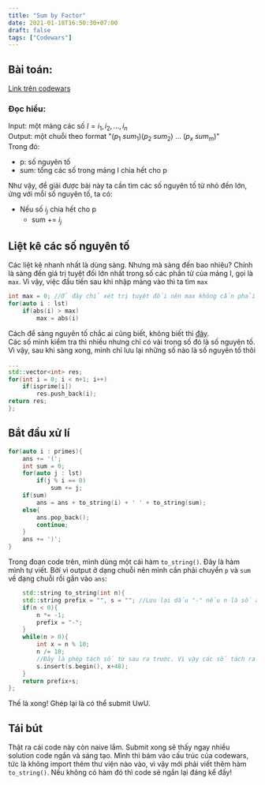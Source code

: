 ```yaml
---
title: "Sum by Factor"
date: 2021-01-18T16:50:30+07:00
draft: false
tags: ["Codewars"]
---
```


## Bài toán:
[Link trên codewars](https://www.codewars.com/kata/54d496788776e49e6b00052f)
### Đọc hiểu:
Input: một mảng các số $I = {i_1, i_2 ,..., i_n}$\
Output: một chuỗi theo format "($p_1$ $sum_1$)($p_2$ $sum_2$) ... ($p_x$ $sum_m$)"\
Trong đó:
- p: số nguyên tố
- sum: tổng các số trong mảng I chia hết cho p

Như vậy, để giải được bài này ta cần tìm các số nguyên tố từ nhỏ đến lớn, ứng với mỗi số nguyên tố, ta có:
- Nếu số $i_j$ chia hết cho p
    - sum += $i_j$
## Liệt kê các số nguyên tố
Các liệt kê nhanh nhất là dùng sàng. Nhưng mà sàng đến bao nhiêu? Chính là sàng đến giá trị tuyệt đối lớn nhất trong số các phần tử của mảng I, gọi là `max`. Vì vậy, việc đầu tiến sau khi nhập mảng vào thì ta tìm `max`
```cpp
int max = 0; //Ở đây chỉ xét trị tuyệt đối nên max không cần phải bằng -infinite 
for(auto i : lst)
    if(abs(i) > max)
        max = abs(i)
```
Cách để sàng nguyên tố chắc ai cũng biết, không biết thì [đây](https://vnoi.info/wiki/translate/he/Number-Theory-2.md).<br>
Các số mình kiểm tra thì nhiều nhưng chỉ có vài trong số đó là số nguyên tố. Vì vậy, sau khi sàng xong, mình chỉ lưu lại những số nào là số nguyên tố thôi
```cpp
...
std::vector<int> res;
for(int i = 0; i < n+1; i++)
    if(isprime[i])
        res.push_back(i);
return res;
};
```
## Bắt đầu xử lí
```cpp
for(auto i : primes){
    ans += '(';
    int sum = 0;
    for(auto j : lst)
        if(j % i == 0)
            sum += j;
    if(sum)
        ans = ans + to_string(i) + ' ' + to_string(sum);
    else{
        ans.pop_back();
        continue;
    }
    ans += ')';
}
```
Trong đoạn code trên, mình dùng một cái hàm `to_string()`. Đây là hàm mình tự viết. Bởi vì output ở dạng chuỗi nên mình cần phải chuyển `p` và `sum` về dạng chuỗi rồi gắn vào `ans`:
```cpp
    std::string to_string(int n){
    std::string prefix = "", s = ""; //Lưu lại dấu "-" nếu n là số âm
    if(n < 0){
        n *= -1;
        prefix = "-";
    }
    while(n > 0){
        int x = n % 10;
        n /= 10;
        //Đây là phép tách số từ sau ra trước. Vì vậy các số tách ra sau cần phải thêm vào hàng đầu.
        s.insert(s.begin(), x+48); 
    }
    return prefix+s;
};
```
Thế là xong! Ghép lại là có thể submit UwU.
## Tái bút
Thật ra cái code này còn naive lắm. Submit xong sẽ thấy ngay nhiều solution code ngắn và sáng tạo. Mình thì bám váo cấu trúc của codewars, tức là không import thêm thư viện nào vào, vì vậy mới phải viết thêm hàm `to_string()`. Nếu không có hàm đó thì code sẽ ngắn lại đáng kể đấy!

